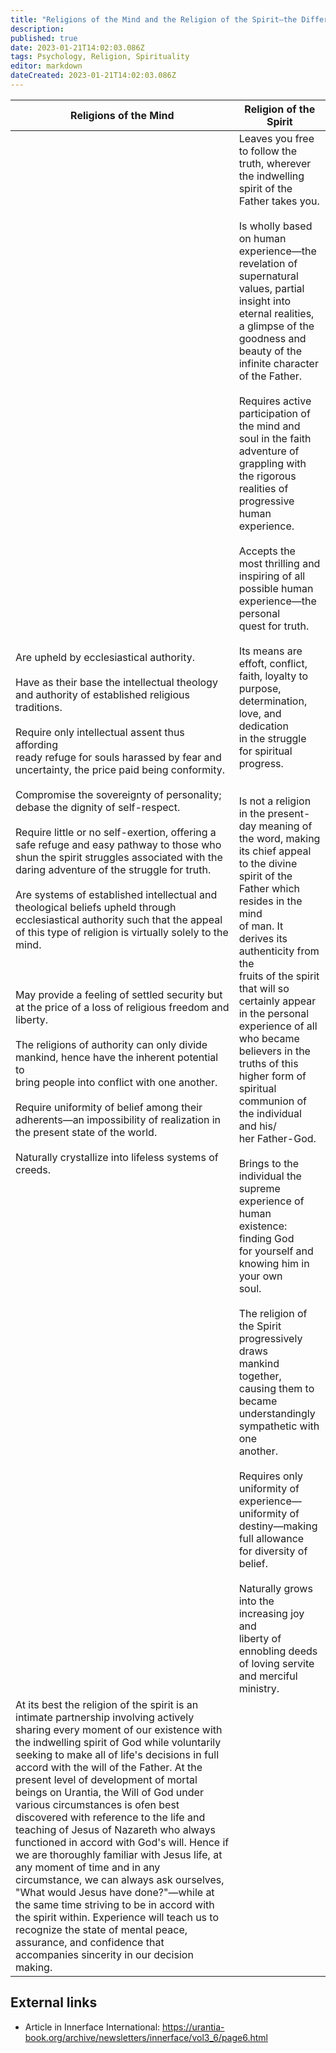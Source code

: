 ```yaml
---
title: "Religions of the Mind and the Religion of the Spirit—the Differences"
description:
published: true
date: 2023-01-21T14:02:03.086Z
tags: Psychology, Religion, Spirituality
editor: markdown
dateCreated: 2023-01-21T14:02:03.086Z
---
```


Religions of the Mind | Religion of the Spirit
--- | ---
Are upheld by ecclesiastical authority.<br><br>Have as their base the intellectual theology<br>and authority of established religious<br>traditions.<br><br>Require only intellectual assent thus affording<br>ready refuge for souls harassed by fear and<br>uncertainty, the price paid being conformity.<br><br>Compromise the sovereignty of personality;<br>debase the dignity of self-respect.<br><br>Require little or no self-exertion, offering a<br>safe refuge and easy pathway to those who<br>shun the spirit struggles associated with the<br>daring adventure of the struggle for truth.<br><br>Are systems of established intellectual and<br>theological beliefs upheld through<br>ecclesiastical authority such that the appeal<br>of this type of religion is virtually solely to the<br>mind.<br><br><br><br>May provide a feeling of settled security but<br>at the price of a loss of religious freedom and<br>liberty.<br><br>The religions of authority can only divide<br>mankind, hence have the inherent potential to<br>bring people into conflict with one another.<br><br>Require uniformity of belief among their<br>adherents—an impossibility of realization in<br>the present state of the world.<br><br>Naturally crystallize into lifeless systems of<br>creeds.<br> | Leaves you free to follow the truth, wherever<br>the indwelling spirit of the Father takes you.<br><br>Is wholly based on human experience—the<br>revelation of supernatural values, partial<br>insight into eternal realities, a glimpse of the<br>goodness and beauty of the infinite character<br>of the Father.<br><br>Requires active participation of the mind and<br>soul in the faith adventure of grappling with<br>the rigorous realities of progressive human<br>experience.<br><br>Accepts the most thrilling and inspiring of all<br>possible human experience—the personal<br>quest for truth.<br><br>Its means are effoft, conflict, faith, loyalty to<br>purpose, determination, love, and dedication<br>in the struggle for spiritual progress.<br><br><br>Is not a religion in the present-day meaning of<br>the word, making its chief appeal to the divine<br>spirit of the Father which resides in the mind<br>of man. It derives its authenticity from the<br>fruits of the spirit that will so certainly appear<br>in the personal experience of all who became<br>believers in the truths of this higher form of<br>spiritual communion of the individual and his/<br>her Father-God.<br><br>Brings to the individual the supreme<br>experience of human existence: finding God<br>for yourself and knowing him in your own<br>soul.<br><br>The religion of the Spirit progressively draws<br>mankind together, causing them to became<br>understandingly sympathetic with one<br>another.<br><br>Requires only uniformity of experience—<br>uniformity of destiny—making full allowance<br>for diversity of belief.<br><br>Naturally grows into the increasing joy and<br>liberty of ennobling deeds of loving servite<br>and merciful ministry.
At its best the religion of the spirit is an intimate partnership involving actively sharing every moment of our existence with the indwelling spirit of God while voluntarily seeking to make all of life's decisions in full accord with the will of the Father. At the present level of development of mortal beings on Urantia, the Will of God under various circumstances is ofen best discovered with reference to the life and teaching of Jesus of Nazareth who always functioned in accord with God's will. Hence if we are thoroughly familiar with Jesus life, at any moment of time and in any circumstance, we can always ask ourselves, "What would Jesus have done?"—while at the same time striving to be in accord with the spirit within. Experience will teach us to recognize the state of mental peace, assurance, and confidence that accompanies sincerity in our decision making. ||

## External links

* Article in Innerface International: https://urantia-book.org/archive/newsletters/innerface/vol3_6/page6.html